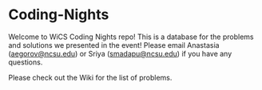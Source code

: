 # Coding-Nights

Welcome to WiCS Coding Nights repo! This is a database for the problems and solutions we presented in the event! Please email Anastasia (aegorov@ncsu.edu) or Sriya (smadapu@ncsu.edu) if you have any questions.

Please check out the Wiki for the list of problems.
